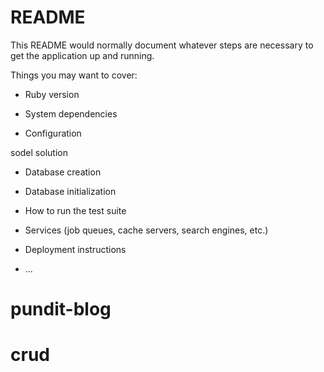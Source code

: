 # README

This README would normally document whatever steps are necessary to get the
application up and running.

Things you may want to cover:

* Ruby version

* System dependencies

* Configuration

sodel solution

* Database creation

* Database initialization

* How to run the test suite

* Services (job queues, cache servers, search engines, etc.)

* Deployment instructions

* ...
# pundit-blog
# crud
